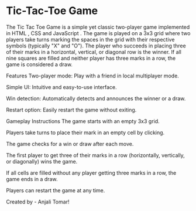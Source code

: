 # Tic-Tac-Toe Game

The Tic Tac Toe Game is a simple yet classic two-player game implemented in HTML , CSS and JavaScript . The game is played on a 3x3 grid where two players take turns marking the spaces in the grid with their respective symbols (typically "X" and "O"). The player who succeeds in placing three of their marks in a horizontal, vertical, or diagonal row is the winner. If all nine squares are filled and neither player has three marks in a row, the game is considered a draw.

Features
Two-player mode: Play with a friend in local multiplayer mode.

Simple UI: Intuitive and easy-to-use interface.

Win detection: Automatically detects and announces the winner or a draw.

Restart option: Easily restart the game without exiting.


Gameplay Instructions
The game starts with an empty 3x3 grid.

Players take turns to place their mark in an empty cell by clicking.

The game checks for a win or draw after each move.

The first player to get three of their marks in a row (horizontally, vertically, or diagonally) wins the game.

If all cells are filled without any player getting three marks in a row, the game ends in a draw.

Players can restart the game at any time.


Created by - Anjali Tomar!